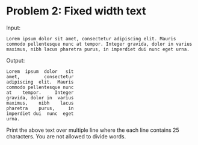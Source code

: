 # Problem 2: Fixed width text

Input:

```
Lorem ipsum dolor sit amet, consectetur adipiscing elit. Mauris commodo pellentesque nunc at tempor. Integer gravida, dolor in varius maximus, nibh lacus pharetra purus, in imperdiet dui nunc eget urna.
```

Output:

```
Lorem  ipsum  dolor   sit
amet,         consectetur
adipiscing  elit.  Mauris
commodo pellentesque nunc
at    tempor.     Integer
gravida, dolor in  varius
maximus,    nibh    lacus
pharetra    purus,     in
imperdiet dui  nunc  eget
urna.
```

Print the above text over multiple line where the each line contains 25 characters. You are not allowed to divide words.